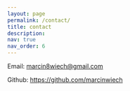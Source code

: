 ```yaml
---
layout: page
permalink: /contact/
title: contact
description:
nav: true
nav_order: 6
---
```


Email: marcin8wiech@gmail.com

Github: https://github.com/marcinwiech